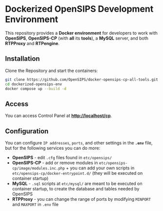 # Dockerized OpenSIPS Development Environment

This repository provides a **Docker environment** for developers to work with **OpenSIPS**, **OpenSIPS-CP** (with **all** its **tools**), a **MySQL** server, and both **RTPProxy** and **RTPengine**.

## Installation

Clone the Repository and start the containers:

```bash
git clone https://github.com/OpenSIPS/docker-opensips-cp-all-tools.git
cd dockerized-opensips-env
docker compose up --build -d
```

## Access

You can access Control Panel at **[http://localhost/cp](http://localhost/cp)**.

## Configuration
You can configure `IP addresses`, `ports`, and other settings in the **`.env`** file, but for the following services you can do more:
- **OpenSIPS** - edit `.cfg` files found in `etc/opensips/`
- **OpenSIPS-CP** - add or remove modules in `etc/opensips-cp/image/modules.inc.php` + you can add your own scripts in `etc/opensips-cp/docker-entrypoint.d/` (they will be executed on container startup)
- **MySQL** - `.sql` scripts at `etc/mysql/` are meant to be executed on container startup, to create the database and tables needed by OpenSIPS
- **RTPProxy** - you can change the range of ports by modifying `MINPORT` and `MAXPORT` in `.env` file

